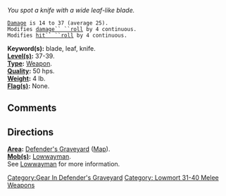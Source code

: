 *You spot a knife with a wide leaf-like blade.*

[`Damage`](Melee_Weapon_Values.md "wikilink")` is 14 to 37 (average 25).`  
`Modifies `[`damage`` ``roll`](Damage_Roll.md "wikilink")` by 4 continuous.`  
`Modifies `[`hit`` ``roll`](Hit_Roll.md "wikilink")` by 4 continuous.`

**Keyword(s):** blade, leaf, knife.  
**[Level(s)](Object_Level.md "wikilink"):** 37-39.  
**[Type](:Category:_Object_Types.md "wikilink"):**
[Weapon](:Category:_Melee_Weapons.md "wikilink").  
**[Quality](Object_Quality.md "wikilink"):** 50 hps.  
**[Weight](Object_Weight.md "wikilink"):** 4 lb.  
**[Flag(s)](:Category:_Object_Flags.md "wikilink"):** None.  

## Comments

## Directions

**[Area](:Category:_Areas.md "wikilink"):** [Defender's
Graveyard](:Category:_Defender's_Graveyard.md "wikilink")
([Map](Defender's_Graveyard_Map.md "wikilink")).  
**[Mob(s)](:Category:_Mobs.md "wikilink"):**
[Lowwayman](Lowwayman "wikilink").  
See [Lowwayman](Lowwayman "wikilink") for more information.  

[Category:Gear In Defender's
Graveyard](Category:Gear_In_Defender's_Graveyard "wikilink") [Category:
Lowmort 31-40 Melee
Weapons](Category:_Lowmort_31-40_Melee_Weapons "wikilink")
